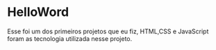 # HelloWord
Esse foi um dos primeiros projetos que eu fiz, HTML,CSS e JavaScript foram as tecnologia utilizada nesse projeto.
